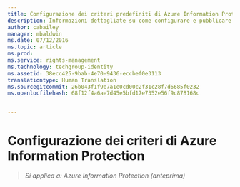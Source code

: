 ```yaml
---
title: Configurazione dei criteri predefiniti di Azure Information Protection | Azure Rights Management
description: Informazioni dettagliate su come configurare e pubblicare i criteri di Azure Information Protection.
author: cabailey
manager: mbaldwin
ms.date: 07/12/2016
ms.topic: article
ms.prod: 
ms.service: rights-management
ms.technology: techgroup-identity
ms.assetid: 38ecc425-9bab-4e70-9436-eccbef0e3113
translationtype: Human Translation
ms.sourcegitcommit: 26b043f1f9e7a1e0cd00c2f31c28f7d6685f0232
ms.openlocfilehash: 68f12f4a6ae7d45e5bfd17e7352e56f9c878168c


---
```


# Configurazione dei criteri di Azure Information Protection 

>*Si applica a: Azure Information Protection (anteprima)*




<!--HONumber=Aug16_HO4-->


